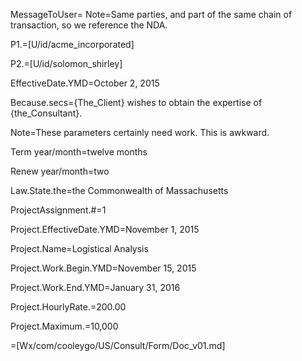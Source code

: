 MessageToUser=
Note=Same parties, and part of the same chain of transaction, so we reference the NDA.

P1.=[U/id/acme_incorporated]

P2.=[U/id/solomon_shirley]

EffectiveDate.YMD=October 2, 2015

Because.secs={The_Client} wishes to obtain the expertise of {the_Consultant}.

Note=These parameters certainly need work.  This is awkward.

Term year/month=twelve months

Renew year/month=two

Law.State.the=the Commonwealth of Massachusetts


ProjectAssignment.#=1

Project.EffectiveDate.YMD=November 1, 2015

Project.Name=Logistical Analysis

Project.Work.Begin.YMD=November 15, 2015

Project.Work.End.YMD=January 31, 2016

Project.HourlyRate.$=$200.00

Project.Maximum.$=$10,000

=[Wx/com/cooleygo/US/Consult/Form/Doc_v01.md]